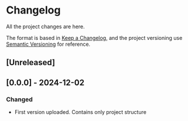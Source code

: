 # Changelog
All the project changes are here.

The format is based in [Keep a Changelog](https://keepachangelog.com/en/1.0.0/),
and the project versioning use [Semantic Versioning](https://semver.org/spec/v2.0.0.html) for reference.

## [Unreleased]


## [0.0.0] - 2024-12-02

### Changed

* First version uploaded. Contains only project structure